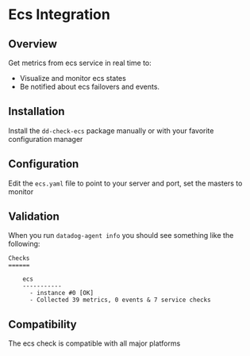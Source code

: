 # Ecs Integration

## Overview

Get metrics from ecs service in real time to:

* Visualize and monitor ecs states
* Be notified about ecs failovers and events.

## Installation

Install the `dd-check-ecs` package manually or with your favorite configuration manager

## Configuration

Edit the `ecs.yaml` file to point to your server and port, set the masters to monitor

## Validation

When you run `datadog-agent info` you should see something like the following:

    Checks
    ======

        ecs
        -----------
          - instance #0 [OK]
          - Collected 39 metrics, 0 events & 7 service checks

## Compatibility

The ecs check is compatible with all major platforms
